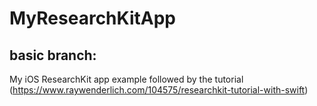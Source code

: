 # MyResearchKitApp

## basic branch:
My iOS ResearchKit app example followed by the tutorial (https://www.raywenderlich.com/104575/researchkit-tutorial-with-swift)
